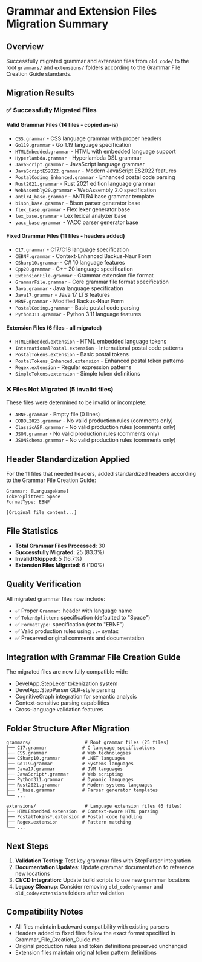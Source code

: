 # Grammar and Extension Files Migration Summary

## Overview

Successfully migrated grammar and extension files from `old_code/` to the root `grammars/` and `extensions/` folders according to the Grammar File Creation Guide standards.

## Migration Results

### ✅ Successfully Migrated Files

#### Valid Grammar Files (14 files - copied as-is)
- `CSS.grammar` - CSS language grammar with proper headers
- `Go119.grammar` - Go 1.19 language specification  
- `HTMLEmbedded.grammar` - HTML with embedded language support
- `Hyperlambda.grammar` - Hyperlambda DSL grammar
- `JavaScript.grammar` - JavaScript language grammar
- `JavaScriptES2022.grammar` - Modern JavaScript ES2022 features
- `PostalCoding_Enhanced.grammar` - Enhanced postal code parsing
- `Rust2021.grammar` - Rust 2021 edition language grammar
- `WebAssembly20.grammar` - WebAssembly 2.0 specification
- `antlr4_base.grammar` - ANTLR4 base grammar template
- `bison_base.grammar` - Bison parser generator base
- `flex_base.grammar` - Flex lexer generator base  
- `lex_base.grammar` - Lex lexical analyzer base
- `yacc_base.grammar` - YACC parser generator base

#### Fixed Grammar Files (11 files - headers added)
- `C17.grammar` - C17/C18 language specification
- `CEBNF.grammar` - Context-Enhanced Backus-Naur Form
- `CSharp10.grammar` - C# 10 language features
- `Cpp20.grammar` - C++ 20 language specification
- `ExtensionFile.grammar` - Grammar extension file format
- `GrammarFile.grammar` - Core grammar file format specification
- `Java.grammar` - Java language specification
- `Java17.grammar` - Java 17 LTS features
- `MBNF.grammar` - Modified Backus-Naur Form
- `PostalCoding.grammar` - Basic postal code parsing
- `Python311.grammar` - Python 3.11 language features

#### Extension Files (6 files - all migrated)
- `HTMLEmbedded.extension` - HTML embedded language tokens
- `InternationalPostal.extension` - International postal code patterns
- `PostalTokens.extension` - Basic postal tokens
- `PostalTokens_Enhanced.extension` - Enhanced postal token patterns
- `Regex.extension` - Regular expression patterns
- `SimpleTokens.extension` - Simple token definitions

### ❌ Files Not Migrated (5 invalid files)

These files were determined to be invalid or incomplete:
- `ABNF.grammar` - Empty file (0 lines)
- `COBOL2023.grammar` - No valid production rules (comments only)
- `ClassicASP.grammar` - No valid production rules (comments only)  
- `JSON.grammar` - No valid production rules (comments only)
- `JSONSchema.grammar` - No valid production rules (comments only)

## Header Standardization Applied

For the 11 files that needed headers, added standardized headers according to the Grammar File Creation Guide:

```
Grammar: [LanguageName]
TokenSplitter: Space
FormatType: EBNF

[Original file content...]
```

## File Statistics

- **Total Grammar Files Processed**: 30
- **Successfully Migrated**: 25 (83.3%)
- **Invalid/Skipped**: 5 (16.7%)
- **Extension Files Migrated**: 6 (100%)

## Quality Verification

All migrated grammar files now include:
- ✅ Proper `Grammar:` header with language name
- ✅ `TokenSplitter:` specification (defaulted to "Space") 
- ✅ `FormatType:` specification (set to "EBNF")
- ✅ Valid production rules using `::=` syntax
- ✅ Preserved original comments and documentation

## Integration with Grammar File Creation Guide

The migrated files are now fully compatible with:
- DevelApp.StepLexer tokenization system
- DevelApp.StepParser GLR-style parsing
- CognitiveGraph integration for semantic analysis
- Context-sensitive parsing capabilities
- Cross-language validation features

## Folder Structure After Migration

```
grammars/                    # Root grammar files (25 files)
├── C17.grammar             # C language specifications
├── CSS.grammar             # Web technologies  
├── CSharp10.grammar        # .NET languages
├── Go119.grammar           # Systems languages
├── Java17.grammar          # JVM languages
├── JavaScript*.grammar     # Web scripting
├── Python311.grammar       # Dynamic languages
├── Rust2021.grammar        # Modern systems languages
├── *_base.grammar          # Parser generator templates
└── ...

extensions/                  # Language extension files (6 files)  
├── HTMLEmbedded.extension  # Context-aware HTML parsing
├── PostalTokens*.extension # Postal code handling
├── Regex.extension         # Pattern matching
└── ...
```

## Next Steps

1. **Validation Testing**: Test key grammar files with StepParser integration
2. **Documentation Updates**: Update grammar documentation to reference new locations
3. **CI/CD Integration**: Update build scripts to use new grammar locations
4. **Legacy Cleanup**: Consider removing `old_code/grammar` and `old_code/extensions` folders after validation

## Compatibility Notes

- All files maintain backward compatibility with existing parsers
- Headers added to fixed files follow the exact format specified in Grammar_File_Creation_Guide.md
- Original production rules and token definitions preserved unchanged
- Extension files maintain original token pattern definitions